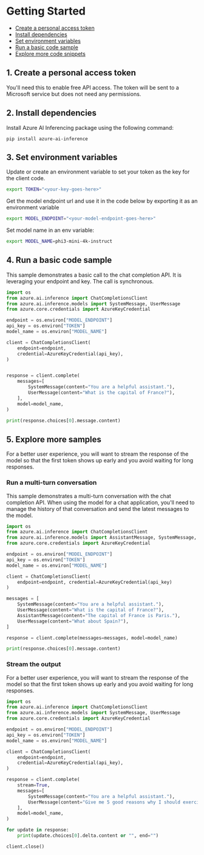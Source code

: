 

# Getting Started

- [Create a personal access token](#create-a-personal-access-token)
- [Install dependencies](#install-depedencies)
- [Set environment variables](#set-environment-variables)
- [Run a basic code sample](#run-a-basic-code-sample)
- [Explore more code snippets](#explore-more-samples)

## 1. Create a personal access token

You'll need this to enable free API access. The token will be sent to a Microsoft service but does not need any permissions.

## 2. Install dependencies

Install Azure AI Inferencing package using the following command:

```
pip install azure-ai-inference
```

## 3. Set environment variables
Update or create an environment variable to set your token as the key for the client code.

```bash
export TOKEN="<your-key-goes-here>"

```
Get the model endpoint url and use it in the code below by exporting it as an environment variable

```bash
export MODEL_ENDPOINT="<your-model-endpoint-goes-here>"
```

Set model name in an env variable:

```bash
export MODEL_NAME=phi3-mini-4k-instruct
```

## 4. Run a basic code sample

This sample demonstrates a basic call to the chat completion API.
It is leveraging your endpoint and key. The call is synchronous.


```python
import os
from azure.ai.inference import ChatCompletionsClient
from azure.ai.inference.models import SystemMessage, UserMessage
from azure.core.credentials import AzureKeyCredential

endpoint = os.environ["MODEL_ENDPOINT"]
api_key = os.environ["TOKEN"]
model_name = os.environ["MODEL_NAME"]

client = ChatCompletionsClient(
    endpoint=endpoint,
    credential=AzureKeyCredential(api_key),
)


response = client.complete(
    messages=[
        SystemMessage(content="You are a helpful assistant."),
        UserMessage(content="What is the capital of France?"),
    ],
    model=model_name,
)

print(response.choices[0].message.content)
```


## 5. Explore more samples

For a better user experience, you will want to stream the response
of the model so that the first token shows up early and you avoid waiting for long responses.


### Run a multi-turn conversation

This sample demonstrates a multi-turn conversation with the chat completion API.
When using the model for a chat application, you'll need to manage the history
of that conversation and send the latest messages to the model.


```python
import os
from azure.ai.inference import ChatCompletionsClient
from azure.ai.inference.models import AssistantMessage, SystemMessage, UserMessage
from azure.core.credentials import AzureKeyCredential

endpoint = os.environ["MODEL_ENDPOINT"]
api_key = os.environ["TOKEN"]
model_name = os.environ["MODEL_NAME"]

client = ChatCompletionsClient(
    endpoint=endpoint, credential=AzureKeyCredential(api_key)
)

messages = [
    SystemMessage(content="You are a helpful assistant."),
    UserMessage(content="What is the capital of France?"),
    AssistantMessage(content="The capital of France is Paris."),
    UserMessage(content="What about Spain?"),
]

response = client.complete(messages=messages, model=model_name)

print(response.choices[0].message.content)
```


### Stream the output

For a better user experience, you will want to stream the response
of the model so that the first token shows up early and you avoid waiting for long responses.


```python
import os
from azure.ai.inference import ChatCompletionsClient
from azure.ai.inference.models import SystemMessage, UserMessage
from azure.core.credentials import AzureKeyCredential

endpoint = os.environ["MODEL_ENDPOINT"]
api_key = os.environ["TOKEN"]
model_name = os.environ["MODEL_NAME"]

client = ChatCompletionsClient(
    endpoint=endpoint,
    credential=AzureKeyCredential(api_key),
)

response = client.complete(
    stream=True,
    messages=[
        SystemMessage(content="You are a helpful assistant."),
        UserMessage(content="Give me 5 good reasons why I should exercise every day."),
    ],
    model=model_name,
)

for update in response:
    print(update.choices[0].delta.content or "", end="")

client.close()
```

